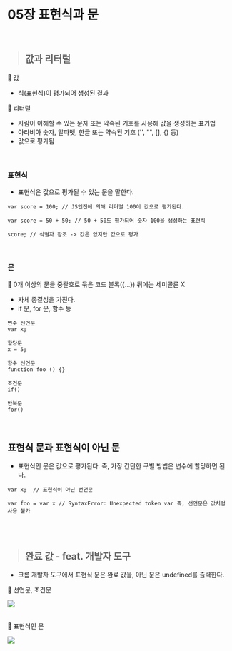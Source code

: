# 05장 표현식과 문
<br/>

> ## 값과 리터럴
📍 값 
- 식(표현식)이 평가되어 생성된 결과
>
📍 리터럴
- 사람이 이해할 수 있는 문자 또는 약속된 기호를 사용해 값을 생성하는 표기법
- 아라비아 숫자, 알파벳, 한글 또는 약속된 기호 ('', "", [], {} 등)
- 값으로 평가됨

<br/>

### 표현식
- 표현식은 값으로 평가될 수 있는 문을 말한다.
```
var score = 100; // JS엔진에 의해 리터럴 100이 값으로 평가된다.

var score = 50 + 50; // 50 + 50도 평가되어 숫자 100을 생성하는 표현식

score; // 식별자 참조 -> 값은 없지만 값으로 평가
```

<br/>

### 문
📌 0개 이상의 문을 중괄호로 묶은 코드 블록({...}) 뒤에는 세미콜론 X
- 자체 종결성을 가진다.
- if 문, for 문, 함수 등
```
변수 선언문
var x;

할당문
x = 5;

함수 선언문
function foo () {}

조건문
if()

반복문
for()
```

<br/>

## 표현식 문과 표현식이 아닌 문
- 표현식인 문은 값으로 평가된다. 즉, 가장 간단한 구별 방법은 변수에 할당하면 된다.
```
var x;  // 표현식이 아닌 선언문

var foo = var x // SyntaxError: Unexpected token var 즉, 선언문은 값처럼 사용 불가
```

<br/><br/>

> ## 완료 값 - feat. 개발자 도구
- 크롬 개발자 도구에서 표현식 문은 완료 값을, 아닌 문은 undefined를 출력한다.<br/>

📌 선언문, 조건문<br/>

![](https://velog.velcdn.com/images/mintmin0320/post/4b75a686-0ab9-44f7-ad5c-fa37d1a906c1/image.png)

 <br/>
📌 표현식인 문<br/>

![](https://velog.velcdn.com/images/mintmin0320/post/9329d50a-4818-403a-ba5b-da5123bf1a91/image.png)

<br/>
